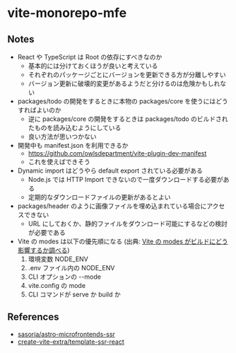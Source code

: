 # vite-monorepo-mfe

## Notes

- React や TypeScript は Root の依存にすべきなのか
  - 基本的には分けておくほうが良いと考えている
  - それぞれのパッケージごとにバージョンを更新できる方が分離しやすい
  - バージョン更新に破壊的変更があるようだと分けるのは危険かもしれない
- packages/todo の開発をするときに本物の packages/core を使うにはどうすればよいのか
  - 逆に packages/core の開発をするときは packages/todo のビルドされたものを読み込むようにしている
  - 良い方法が思いつかない
- 開発中も manifest.json を利用できるか
  - https://github.com/owlsdepartment/vite-plugin-dev-manifest
  - これを使えばできそう
- Dynamic import はどうやら default export されている必要がある
  - Node.js では HTTP Import できないので一度ダウンロードする必要がある
  - 定期的なダウンロードファイルの更新があるとよい
- packages/header のように画像ファイルを埋め込まれている場合にアクセスできない
  - URL にしておくか、静的ファイルをダウンロード可能にするなどの検討が必要である
- Vite の modes は以下の優先順になる (出典: [Vite の modes がビルドにどう影響するか調べる](https://zenn.dev/kazuma1989/scraps/0c9124d2903453))
  1. 環境変数 NODE_ENV
  2. .env ファイル内の NODE_ENV
  3. CLI オプションの --mode
  4. vite.config の mode
  5. CLI コマンドが serve か build か

## References

- [sasoria/astro-microfrontends-ssr](https://github.com/sasoria/astro-microfrontends-ssr)
- [create-vite-extra/template-ssr-react](https://github.com/bluwy/create-vite-extra/tree/master/template-ssr-react)

